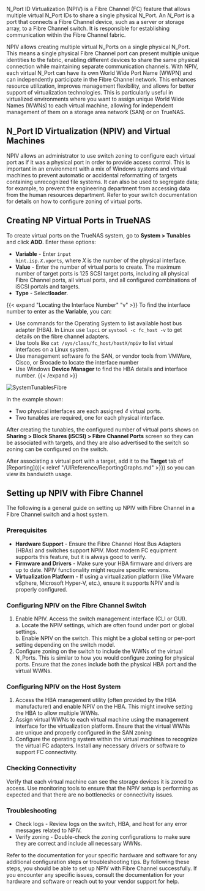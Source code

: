 &NewLine;

N_Port ID Virtualization (NPIV) is a Fibre Channel (FC) feature that allows multiple virtual N_Port IDs to share a single physical N_Port.
An *N_Port* is a port that connects a Fibre Channel device, such as a server or storage array, to a Fibre Channel switch.
It is responsible for establishing communication within the Fibre Channel fabric.

NPIV allows creating multiple virtual N_Ports on a single physical N_Port.
This means a single physical Fibre Channel port can present multiple unique identities to the fabric, enabling different devices to share the same physical connection while maintaining separate communication channels.
With NPIV, each virtual N_Port can have its own World Wide Port Name (WWPN) and can independently participate in the Fibre Channel network.
This enhances resource utilization, improves management flexibility, and allows for better support of virtualization technologies.
This is particularly useful in virtualized environments where you want to assign unique World Wide Names (WWNs) to each virtual machine, allowing for independent management of them on a storage area network (SAN) or on TrueNAS.

## N_Port ID Virtualization (NPIV) and Virtual Machines
NPIV allows an administrator to use switch zoning to configure each virtual port as if it was a physical port in order to provide access control.
This is important in an environment with a mix of Windows systems and virtual machines to prevent automatic or accidental reformatting of targets containing unrecognized file systems.
It can also be used to segregate data; for example, to prevent the engineering department from accessing data from the human resources department.
Refer to your switch documentation for details on how to configure zoning of virtual ports.

## Creating NP Virtual Ports in TrueNAS
To create virtual ports on the TrueNAS system, go to **System > Tunables** and click **ADD**.
Enter these options:

* **Variable** - Enter <code>input hint.isp.<i>X</i>.vports</code>, where *X* is the number of the physical interface.
* **Value** - Enter the number of virtual ports to create. 
  The maximum number of target ports is 125 SCSI target ports, including all physical Fibre Channel ports, all virtual ports, and all configured combinations of iSCSI portals and targets.
* **Type** - Select**loader**.

{{< expand "Locating the Interface Number" "v" >}}
To find the interface number to enter as the **Variable**, you can:
* Use commands for the Operating System to list available host bus adapter (HBA).
  In Linux use `lspci` or `systool -c fc_host -v` to get details on the fibre channel adapters.
* Use tools like `cat /sys/class/fc_host/hostX/npiv` to list virtual interfaces on a Linux system.
* Use management software fo the SAN, or vendor tools from VMWare, Cisco, or Brocade to locate the interface number
* Use Windows **Device Manager** to find the HBA details and interface number.
{{< /expand >}}

![SystemTunablesFibre](/images/CORE/11.3/SystemTunablesFibre.png "Virtual Ports for Fibre Channel")

In the example shown:

* Two physical interfaces are each assigned *4* virtual ports.
* Two tunables are required, one for each physical interface.

After creating the tunables, the configured number of virtual ports shows on **Sharing > Block Shares (iSCSI) > Fibre Channel Ports** screen so they can be associated with targets, and they are also advertised to the switch so zoning can be configured on the switch.

After associating a virtual port with a target, add it to the **Target** tab of [Reporting]({{< relref "/UIReference/ReportingGraphs.md" >}}) so you can view its bandwidth usage.

## Setting up NPIV with Fibre Channel
The following is a general guide on setting up NPIV with Fibre Channel in a Fibre Channel switch and a host system.

### Prerequisites
* **Hardware Support** - Ensure the Fibre Channel Host Bus Adapters (HBAs) and switches support NPIV. Most modern FC equipment supports this feature, but it is always good to verify.
* **Firmware and Drivers** - Make sure your HBA firmware and drivers are up to date. NPIV functionality might require specific versions.
* **Virtualization Platform** - If using a virtualization platform (like VMware vSphere, Microsoft Hyper-V, etc.), ensure it supports NPIV and is properly configured. 

### Configuring NPIV on the Fibre Channel Switch
1. Enable NPIV. Access the switch management interface (CLI or GUI). <br>
   a. Locate the NPIV settings, which are often found under port or global settings. <br>
   b. Enable NPIV on the switch. This might be a global setting or per-port setting depending on the switch model.
2. Configure zoning on the switch to include the WWNs of the virtual N_Ports.
   This is similar to how you would configure zoning for physical ports. Ensure that the zones include both the physical HBA port and the virtual WWNs.

### Configuring NPIV on the Host System
1. Access the HBA management utility (often provided by the HBA manufacturer) and enable NPIV on the HBA. This might involve setting the HBA to allow multiple WWNs.
2. Assign virtual WWNs to each virtual machine using the management interface for the virtualization platform.
   Ensure that the virtual WWNs are unique and properly configured in the SAN zoning
3. Configure the operating system within the virtual machines to recognize the virtual FC adapters.
   Install any necessary drivers or software to support FC connectivity.

### Checking Connectivity
Verify that each virtual machine can see the storage devices it is zoned to access.
Use monitoring tools to ensure that the NPIV setup is performing as expected and that there are no bottlenecks or connectivity issues.

### Troubleshooting

* Check logs - Review logs on the switch, HBA, and host for any error messages related to NPIV.
* Verify zoning - Double-check the zoning configurations to make sure they are correct and include all necessary WWNs.

Refer to the documentation for your specific hardware and software for any additional configuration steps or troubleshooting tips.
By following these steps, you should be able to set up NPIV with Fibre Channel successfully.
If you encounter any specific issues, consult the documentation for your hardware and software or reach out to your vendor support for help.